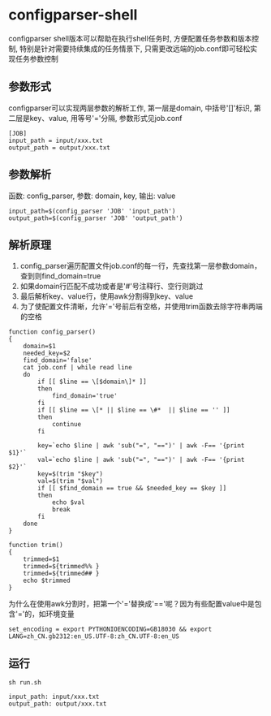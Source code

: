 # configparser-shell
configparser shell版本可以帮助在执行shell任务时, 方便配置任务参数和版本控制, 特别是针对需要持续集成的任务情景下, 只需更改远端的job.conf即可轻松实现任务参数控制
## 参数形式
configparser可以实现两层参数的解析工作, 第一层是domain, 中括号'[]'标识, 第二层是key、value, 用等号'='分隔, 参数形式见job.conf
```
[JOB]
input_path = input/xxx.txt
output_path = output/xxx.txt
```
## 参数解析
函数: config\_parser, 参数: domain, key, 输出: value
```
input_path=$(config_parser 'JOB' 'input_path')
output_path=$(config_parser 'JOB' 'output_path')
```
## 解析原理
1. config\_parser遍历配置文件job.conf的每一行，先查找第一层参数domain，查到则find\_domain=true  
2. 如果domain行匹配不成功或者是'#'号注释行、空行则跳过  
3. 最后解析key、value行，使用awk分割得到key、value  
4. 为了使配置文件清晰，允许'='号前后有空格，并使用trim函数去除字符串两端的空格  
```
function config_parser()
{
    domain=$1
    needed_key=$2
    find_domain='false'
    cat job.conf | while read line
    do
        if [[ $line == \[$domain\]* ]]
        then
            find_domain='true'
        fi
        if [[ $line == \[* || $line == \#*  || $line == '' ]]
        then
            continue
        fi

        key=`echo $line | awk 'sub("=", "==")' | awk -F== '{print $1}'`
        val=`echo $line | awk 'sub("=", "==")' | awk -F== '{print $2}'`
        key=$(trim "$key")
        val=$(trim "$val")
        if [[ $find_domain == true && $needed_key == $key ]]
        then 
            echo $val
            break
        fi
    done
}

function trim()
{
    trimmed=$1
    trimmed=${trimmed%% }
    trimmed=${trimmed## }
    echo $trimmed
}
```
为什么在使用awk分割时，把第一个'='替换成'=='呢？因为有些配置value中是包含'='的，如环境变量
```
set_encoding = export PYTHONIOENCODING=GB18030 && export LANG=zh_CN.gb2312:en_US.UTF-8:zh_CN.UTF-8:en_US
```
## 运行
```
sh run.sh
```
```
input_path: input/xxx.txt
output_path: output/xxx.txt
```
